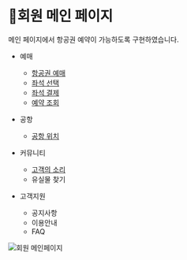 # 📌회원 메인 페이지

메인 페이지에서 항공권 예약이 가능하도록 구현하였습니다.   

* 예매
  * [항공권 예매](https://github.com/Runu09/finalproject/blob/main/%EA%B5%AC%ED%98%84%EC%84%A4%EB%AA%85/%ED%95%AD%EA%B3%B5%EA%B6%8C%20%EC%98%88%EB%A7%A4.md)
  * [좌석 선택](https://github.com/Runu09/finalproject/blob/main/%EA%B5%AC%ED%98%84%EC%84%A4%EB%AA%85/%EC%A2%8C%EC%84%9D%EC%84%A0%ED%83%9D.md)
  * [좌석 결제](https://github.com/Runu09/finalproject/blob/main/%EA%B5%AC%ED%98%84%EC%84%A4%EB%AA%85/%EC%A2%8C%EC%84%9D%EA%B2%B0%EC%A0%9C.md)
  * [예약 조회](https://github.com/Runu09/finalproject/blob/main/%EA%B5%AC%ED%98%84%EC%84%A4%EB%AA%85/%EC%98%88%EB%A7%A4%EB%82%B4%EC%97%AD%EC%A1%B0%ED%9A%8C.md)

* 공항
  * [공항 위치](https://github.com/Runu09/finalproject/blob/main/%EA%B5%AC%ED%98%84%EC%84%A4%EB%AA%85/%ED%9A%8C%EC%9B%90%EA%B3%B5%ED%95%AD%EC%9C%84%EC%B9%98.md)

* 커뮤니티
  * [고객의 소리](https://github.com/Runu09/finalproject/blob/main/%EA%B5%AC%ED%98%84%EC%84%A4%EB%AA%85/%EA%B3%A0%EA%B0%9D%EC%9D%98%20%EC%86%8C%EB%A6%AC.md)
  * 유실물 찾기

* 고객지원
  * 공지사항
  * 이용안내
  * FAQ

![회원 메인페이지](https://user-images.githubusercontent.com/88878686/179890980-0411b122-147e-4798-8b69-031267a47db6.jpg)   
